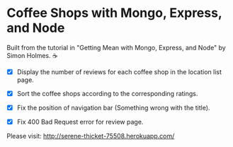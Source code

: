 # Coffee Shops with Mongo, Express, and Node 

Built from the tutorial in "Getting Mean with Mongo, Express, and Node" by Simon Holmes. 
:coffee:

 
- [x] Display the number of reviews for each coffee shop in the location list page.
- [x] Sort the coffee shops according to the corresponding ratings. 
- [x] Fix the position of navigation bar (Something wrong with the title).
- [x] Fix 400 Bad Request error for review page. 


Please visit: http://serene-thicket-75508.herokuapp.com/


